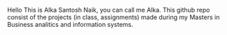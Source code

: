 Hello This is Alka Santosh Naik, you can call me Alka. This github repo consist of the projects (in class, assignments) made during my Masters in Business analitics and information systems.

